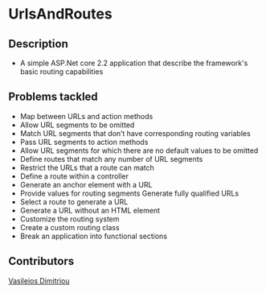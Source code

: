# UrlsAndRoutes

## Description
* A simple ASP.Net core 2.2 application that describe the framework's basic routing capabilities

## Problems tackled

* Map between URLs and action methods
* Allow URL segments to be omitted
* Match URL segments that don’t have corresponding routing variables
* Pass URL segments to action methods
* Allow URL segments for which there are no default values to be omitted
* Define routes that match any number of URL segments
* Restrict the URLs that a route can match
* Define a route within a controller
* Generate an anchor element with a URL
* Provide values for routing segments Generate fully qualified URLs
* Select a route to generate a URL
* Generate a URL without an HTML element
* Customize the routing system
* Create a custom routing class
* Break an application into functional sections

## Contributors
[Vasileios Dimitriou](https://github.com/Vasilisdm)
